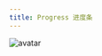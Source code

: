 ```yaml
---
title: Progress 进度条
---
```

![avatar](http://10.101.10.57/components/other/components/progress_.jpg)
